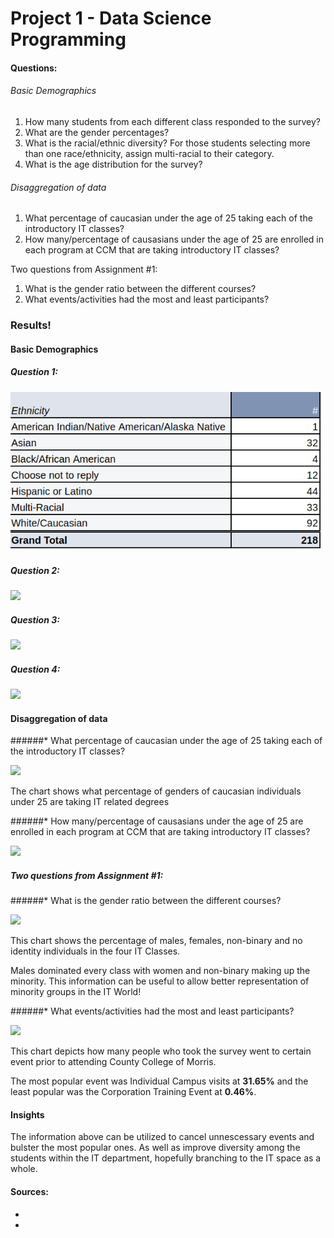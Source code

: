 # Project 1 - Data Science Programming


#### Questions:

###### Basic Demographics

1. How many students from each different class responded to the survey?
2. What are the gender percentages?
3. What is the racial/ethnic diversity? For those students selecting more than one race/ethnicity, assign multi-racial to their category.
4. What is the age distribution for the survey?

###### Disaggregation of data

1. What percentage of caucasian under the age of 25 taking each of the introductory IT classes?
2. How many/percentage of causasians under the age of 25 are enrolled in each program at CCM that are taking introductory IT classes?

Two questions from Assignment #1:

1. What is the gender ratio between the different courses?
2. What events/activities had the most and least participants?

### Results!

#### Basic Demographics

##### Question 1:

![](assets/project1-demo1.png)

##### Question 2:

![](assets/20230213_141207_project1-demo2.png)

##### Question 3:

![](assets/20230213_141223_project1-demo3.png)

##### Question 4:

![](assets/20230213_141233_project1-demo4.png)

#### Disaggregation of data

######* What percentage of caucasian under the age of 25 taking each of the introductory IT classes?

![](assets/20230213_143249_project1-dis1.png)

The chart shows what percentage of genders of caucasian individuals under 25 are taking IT related degrees

######* How many/percentage of causasians under the age of 25 are enrolled in each program at CCM that are taking introductory IT classes?

![](assets/20230213_143411_project1-dis2.png)

##### Two questions from Assignment #1:

######* What is the gender ratio between the different courses?

![](assets/20230213_143406_project1-dis3.png)

This chart shows the percentage of males, females, non-binary and no identity individuals in the four IT Classes.

Males dominated every class with women and non-binary making up the minority. This information can be useful to allow better representation of minority groups in the IT World!

######* What events/activities had the most and least participants?

![](assets/20230213_143848_project1-dis4.png)

This chart depicts how many people who took the survey went to certain event prior to attending County College of Morris.

The most popular event was Individual Campus visits at **31.65%** and the least popular was the Corporation Training Event at **0.46%**.

#### Insights

The information above can be utilized to cancel unnescessary events and bulster the most popular ones. As well as improve diversity among the students within the IT department, hopefully branching to the IT space as a whole.


#### Sources:

* [](https://docs.google.com/spreadsheets/d/14SDbvSAjEUroPHEJDJbzoeSkspnBRT1Fu-Kxg_1xOKc/edit#gid=1281285375)
* [](https://)

